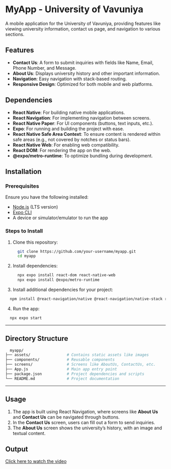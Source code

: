 # MyApp - University of Vavuniya

A mobile application for the University of Vavuniya, providing features like viewing university information, contact us page, and navigation to various sections.

## Features

- **Contact Us**: A form to submit inquiries with fields like Name, Email, Phone Number, and Message.
- **About Us**: Displays university history and other important information.
- **Navigation**: Easy navigation with stack-based routing.
- **Responsive Design**: Optimized for both mobile and web platforms.

## Dependencies

- **React Native**: For building native mobile applications.
- **React Navigation**: For implementing navigation between screens.
- **React Native Paper**: For UI components (buttons, text inputs, etc.).
- **Expo**: For running and building the project with ease.
- **React Native Safe Area Context**: To ensure content is rendered within safe areas (e.g., not covered by notches or status bars).
- **React Native Web**: For enabling web compatibility.
- **React DOM**: For rendering the app on the web.
- **@expo/metro-runtime**: To optimize bundling during development.

## Installation

### Prerequisites

Ensure you have the following installed:
- [Node.js](https://nodejs.org/) (LTS version)
- [Expo CLI](https://docs.expo.dev/get-started/installation/)
- A device or simulator/emulator to run the app

### Steps to Install

1. Clone this repository:
   ```bash
     git clone https://github.com/your-username/myapp.git
     cd myapp
   ```
2. Install dependencies:
   ```bash
     npx expo install react-dom react-native-web
     npx expo install @expo/metro-runtime
   ```
3. Install additional dependencies for your project:
  ```bash
    npm install @react-navigation/native @react-navigation/native-stack react-native-paper   react-native-safe-area-context
  ```
4. Run the app:
  ```bash
    npx expo start
  ```
---
## Directory Structure
  ```bash
    myapp/
├── assets/                # Contains static assets like images
├── components/            # Reusable components
├── screens/               # Screens like AboutUs, ContactUs, etc.
├── App.js                 # Main app entry point
├── package.json           # Project dependencies and scripts
└── README.md              # Project documentation
  ```
---
## Usage
1. The app is built using React Navigation, where screens like **About Us** and **Contact Us** can be navigated through buttons.
2. In the **Contact Us** screen, users can fill out a form to send inquiries.
3. The **About Us** screen shows the university’s history, with an image and textual content.

## Output

[Click here to watch the video](./)
